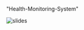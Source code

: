 "Health-Monitoring-System" 

![slides](https://user-images.githubusercontent.com/74811459/170888575-33ae83ce-aeac-43c6-86a6-596bec4b0503.png)
